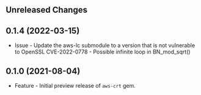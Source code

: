 Unreleased Changes
------------------

0.1.4 (2022-03-15)
------------------

* Issue - Update the aws-lc submodule to a version that is not vulnerable to OpenSSL CVE-2022-0778 - Possible infinite loop in BN_mod_sqrt()

0.1.0 (2021-08-04)
------------------

* Feature - Initial preview release of `aws-crt` gem.
